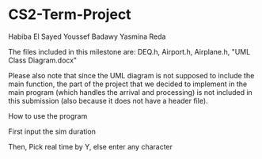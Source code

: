 # CS2-Term-Project

Habiba El Sayed
Youssef Badawy
Yasmina Reda 



The files included in this milestone are: 
DEQ.h, Airport.h, Airplane.h, "UML Class Diagram.docx"


Please also note that since the UML diagram is not supposed to include the main function, the part of the project that we decided to implement in the main program (which handles the arrival and processing) is not included in this submission (also because it does not have a header file). 

How to use the program

First input the sim duration

Then, Pick real time by Y, else enter any character
